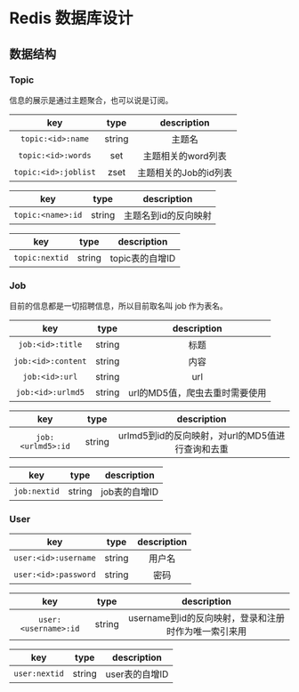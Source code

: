 # Redis 数据库设计

## 数据结构

### Topic

信息的展示是通过主题聚合，也可以说是订阅。

|key|type|description|
|:-:|:-:|:-:|
|`topic:<id>:name`|string|主题名|
|`topic:<id>:words`|set|主题相关的word列表|
|`topic:<id>:joblist`|zset|主题相关的Job的id列表|

|key|type|description|
|:-:|:-:|:-:|
|`topic:<name>:id`|string|主题名到id的反向映射|

|key|type|description|
|:-:|:-:|:-:|
|`topic:nextid`|string|topic表的自增ID|

### Job

目前的信息都是一切招聘信息，所以目前取名叫 job 作为表名。

|key|type|description|
|:-:|:-:|:-:|
|`job:<id>:title`|string|标题|
|`job:<id>:content`|string|内容|
|`job:<id>:url`|string|url|
|`job:<id>:urlmd5`|string|url的MD5值，爬虫去重时需要使用|

|key|type|description|
|:-:|:-:|:-:|
|`job:<urlmd5>:id`|string|urlmd5到id的反向映射，对url的MD5值进行查询和去重|

|key|type|description|
|:-:|:-:|:-:|
|`job:nextid`|string|job表的自增ID|

### User

|key|type|description|
|:-:|:-:|:-:|
|`user:<id>:username`|string|用户名|
|`user:<id>:password`|string|密码|

|key|type|description|
|:-:|:-:|:-:|
|`user:<username>:id`|string|username到id的反向映射，登录和注册时作为唯一索引来用|

|key|type|description|
|:-:|:-:|:-:|
|`user:nextid`|string|user表的自增ID|
